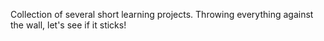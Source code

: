 Collection of several short learning projects. Throwing everything against the wall, let's see if it sticks!
